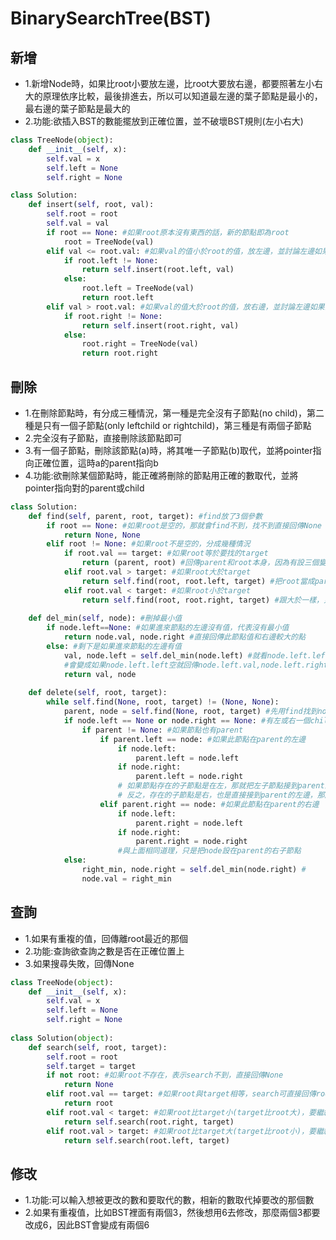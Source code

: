 # BinarySearchTree(BST)
## 新增
* 1.新增Node時，如果比root小要放左邊，比root大要放右邊，都要照著左小右大的原理依序比較，最後排進去，所以可以知道最左邊的葉子節點是最小的，最右邊的葉子節點是最大的
* 2.功能:欲插入BST的數能擺放到正確位置，並不破壞BST規則(左小右大)
```python
class TreeNode(object):
    def __init__(self, x):
        self.val = x
        self.left = None
        self.right = None

class Solution:
    def insert(self, root, val):
        self.root = root
        self.val = val
        if root == None: #如果root原本沒有東西的話，新的節點即為root
            root = TreeNode(val)
        elif val <= root.val: #如果val的值小於root的值，放左邊，並討論左邊如果沒有值以及有值的時候
            if root.left != None:
                return self.insert(root.left, val)
            else:
                root.left = TreeNode(val)
                return root.left
        elif val > root.val: #如果val的值大於root的值，放右邊，並討論左邊如果沒有值以及有值的時候
            if root.right != None:
                return self.insert(root.right, val)
            else:
                root.right = TreeNode(val)
                return root.right
```
## 刪除
* 1.在刪除節點時，有分成三種情況，第一種是完全沒有子節點(no child)，第二種是只有一個子節點(only leftchild or rightchild)，第三種是有兩個子節點
* 2.完全沒有子節點，直接刪除該節點即可
* 3.有一個子節點，刪除該節點(a)時，將其唯一子節點(b)取代，並將pointer指向正確位置，這時a的parent指向b
* 4.功能:欲刪除某個節點時，能正確將刪除的節點用正確的數取代，並將pointer指向對的parent或child
```python
class Solution:
    def find(self, parent, root, target): #find放了3個參數
        if root == None: #如果root是空的，那就會find不到，找不到直接回傳None
            return None, None
        elif root != None: #如果root不是空的，分成幾種情況
            if root.val == target: #如果root等於要找的target
                return (parent, root) #回傳parent和root本身，因為有設三個變數，須把parent也return
            elif root.val > target: #如果root大於target
                return self.find(root, root.left, target) #把root當成parent，並繼續往左邊找
            elif root.val < target: #如果root小於target
                return self.find(root, root.right, target) #跟大於一樣，只是如果是小於，要往右邊找
    
    def del_min(self, node): #刪掉最小值
        if node.left==None: #如果進來節點的左邊沒有值，代表沒有最小值
            return node.val, node.right #直接回傳此節點值和右邊較大的點
        else: #剩下是如果進來節點的左邊有值
            val, node.left = self.del_min(node.left) #就看node.left.left是否有值，再跑del_min
            #會變成如果node.left.left空就回傳node.left.val,node.left.right
            return val, node
    
    def delete(self, root, target):
        while self.find(None, root, target) != (None, None):
            parent, node = self.find(None, root, target) #先用find找到node還有其parent
            if node.left == None or node.right == None: #有左或右一個child
                if parent != None: #如果節點也有parent
                    if parent.left == node: #如果此節點在parent的左邊
                        if node.left:
                            parent.left = node.left
                        if node.right:
                            parent.left = node.right
                        # 如果節點存在的子節點是在左，那就把左子節點接到parent的左邊
                        # 反之，存在的子節點是右，也是直接接到parent的左邊，那麼原本的node就會被取代掉
                    elif parent.right == node: #如果此節點在parent的右邊
                        if node.left:
                            parent.right = node.left
                        if node.right:
                            parent.right = node.right
                        #與上面相同道理，只是把node設在parent的右子節點
            else:
                right_min, node.right = self.del_min(node.right) #
                node.val = right_min
```                
## 查詢
* 1.如果有重複的值，回傳離root最近的那個
* 2.功能:查詢欲查詢之數是否在正確位置上
* 3.如果搜尋失敗，回傳None
```python
class TreeNode(object):
    def __init__(self, x):
        self.val = x
        self.left = None
        self.right = None
        
class Solution(object):
    def search(self, root, target):
        self.root = root
        self.target = target
        if not root: #如果root不存在，表示search不到，直接回傳None
            return None
        elif root.val == target: #如果root與target相等，search可直接回傳root值
            return root
        elif root.val < target: #如果root比target小(target比root大)，要繼續往右search
            return self.search(root.right, target)
        elif root.val > target: #如果root比target大(target比root小)，要繼續往左search
            return self.search(root.left, target)
 ```
## 修改
* 1.功能:可以輸入想被更改的數和要取代的數，相新的數取代掉要改的那個數
* 2.如果有重複值，比如BST裡面有兩個3，然後想用6去修改，那麼兩個3都要改成6，因此BST會變成有兩個6
```python

